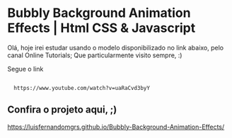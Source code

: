 <h1>Bubbly Background Animation Effects | Html CSS &amp; Javascript</h1>

<p>Olá, hoje irei estudar usando o modelo disponibilizado no link abaixo, pelo canal Online Tutorials; Que particularmente visito sempre, :)
<p>Segue o link</p>

<code>
  https://www.youtube.com/watch?v=uaRaCvd3byY
</code>

<h2>Confira o projeto aqui, ;)</h2>

https://luisfernandomgrs.github.io/Bubbly-Background-Animation-Effects/
